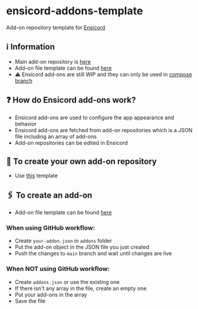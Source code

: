 # ensicord-addons-template
Add-on repository template for [Ensicord](https://github.com/aliernfrog/ensicord)

## ℹ️ Information
- Main add-on repository is [here](https://github.com/aliernfrog/ensicord-addons)
- Add-on file template can be found [here](https://github.com/aliernfrog/ensicord-addons-template/blob/main/addon-template.json)
- ⚠️ Ensicord add-ons are still WIP and they can only be used in [compose branch](https://github.com/aliernfrog/ensicord/tree/compose)

## ❓ How do Ensicord add-ons work?
- Ensicord add-ons are used to configure the app appearance and behavior
- Ensicord add-ons are fetched from add-on repositories which is a JSON file including an array of add-ons
- Add-on repositories can be edited in Ensicord

## 📂 To create your own add-on repository
- Use [this](https://github.com/aliernfrog/ensicord-addons-template/generate) template

## 🖇️ To create an add-on
- Add-on file template can be found [here](https://github.com/aliernfrog/ensicord-addons-template/blob/main/addon-template.json)
### When using GitHub workflow:
- Create `your-addon.json` in `addons` folder
- Put the add-on object in the JSON file you just created
- Push the changes to `main` branch and wait until changes are live
### When NOT using GitHub workflow:
- Create `addons.json` or use the existing one
- If there isn't any array in the file, create an empty one
- Put your add-ons in the array
- Save the file